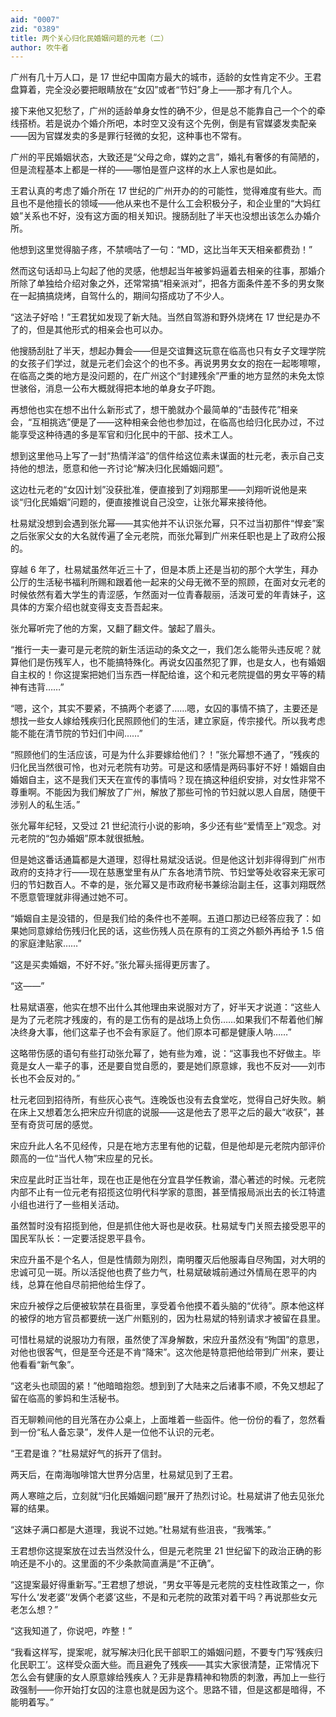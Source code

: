 ```yaml
---
aid: "0007"
zid: "0389"
title: 两个关心归化民婚姻问题的元老（二）
author: 吹牛者
---
```


广州有几十万人口，是 17 世纪中国南方最大的城市，适龄的女性肯定不少。王君盘算着，完全没必要把眼睛放在“女囚”或者“节妇”身上――那才有几个人。

接下来他又犯愁了，广州的适龄单身女性的确不少，但是总不能靠自己一个个的牵线搭桥。若是说办个婚介所吧，本时空又没有这个先例，倒是有官媒婆发卖配亲――因为官媒发卖的多是罪行轻微的女犯，这种事也不常有。

广州的平民婚姻状态，大致还是“父母之命，媒妁之言”，婚礼有奢侈的有简陋的，但是流程基本上都是一样的――哪怕是疍户这样的水上人家也是如此。

王君认真的考虑了婚介所在 17 世纪的广州开办的的可能性，觉得难度有些大。而且也不是他擅长的领域――他从来也不是什么工会积极分子，和企业里的“大妈红娘”关系也不好，没有这方面的相关知识。搜肠刮肚了半天也没想出该怎么办婚介所。

他想到这里觉得脑子疼，不禁嘀咕了一句：“MD，这比当年天天相亲都费劲！”

然而这句话却马上勾起了他的灵感，他想起当年被爹妈逼着去相亲的往事，那婚介所除了单独给介绍对象之外，还常常搞“相亲派对”，把各方面条件差不多的男女聚在一起搞搞烧烤，自驾什么的，期间勾搭成功了不少人。

“这法子好哈！”王君犹如发现了新大陆。当然自驾游和野外烧烤在 17 世纪是办不了的，但是其他形式的相亲会也可以办。

他搜肠刮肚了半天，想起办舞会――但是交谊舞这玩意在临高也只有女子文理学院的女孩子们学过，就是元老们会这个的也不多。再说男男女女的抱在一起嘭嚓嚓，在临高之类的地方是没问题的，在广州这个“封建残余”严重的地方显然的未免太惊世骇俗，消息一公布大概就得把本地的单身女子吓跑。

再想他也实在想不出什么新形式了，想干脆就办个最简单的“击鼓传花”相亲会，“互相挑选”便是了――这种相亲会他也参加过，在临高也给归化民办过，不过能享受这种待遇的多是军官和归化民中的干部、技术工人。

想到这里他马上写了一封“热情洋溢”的信件给这位素未谋面的杜元老，表示自己支持他的想法，愿意和他一齐讨论“解决归化民婚姻问题”。

这边杜元老的“女囚计划”没获批准，便直接到了刘翔那里――刘翔听说他是来谈“归化民婚姻”问题的，便直接推说自己没空，让张允幂来接待他。

杜易斌没想到会遇到张允幂――其实他并不认识张允幂，只不过当初那件“悍妾”案之后张家父女的大名就传遍了全元老院，而张允幂到广州来任职也是上了政府公报的。

穿越 6 年了，杜易斌虽然年近三十了，但是本质上还是当初的那个大学生，拜办公厅的生活秘书福利所赐和跟着他一起来的父母无微不至的照顾，在面对女元老的时候依然有着大学生的青涩感，乍然面对一位青春靓丽，活泼可爱的年青妹子，这具体的方案介绍也就变得支支吾吾起来。

张允幂听完了他的方案，又翻了翻文件。皱起了眉头。

“推行一夫一妻可是元老院的新生活运动的条文之一，我们怎么能带头违反呢？就算他们是伤残军人，也不能搞特殊化。再说女囚虽然犯了罪，也是女人，也有婚姻自主权的！你这提案把她们当东西一样配给谁，这个和元老院提倡的男女平等的精神有违背……”

“嗯，这个，其实不要紧，不搞两个老婆了……嗯，女囚的事情不搞了，主要还是想找一些女人嫁给残疾归化民照顾他们的生活，建立家庭，传宗接代。所以我考虑能不能在清节院的节妇们中间……”

“照顾他们的生活应该，可是为什么非要嫁给他们？！”张允幂想不通了，“残疾的归化民当然很可怜，也对元老院有功劳。可是这和感情是两码事好不好！婚姻自由婚姻自主，这不是我们天天在宣传的事情吗？现在搞这种组织安排，对女性非常不尊重啊。不能因为我们解放了广州，解放了那些可怜的节妇就以恩人自居，随便干涉别人的私生活。”

张允幂年纪轻，又受过 21 世纪流行小说的影响，多少还有些“爱情至上”观念。对元老院的“包办婚姻”原本就很抵触。

但是她这番话通篇都是大道理，怼得杜易斌没话说。但是他这计划非得得到广州市政府的支持才行――现在慈惠堂里有从广东各地清节院、节妇堂等处收容来无家可归的节妇数百人。不幸的是，张允幂又是市政府秘书兼综治副主任，这事刘翔既然不愿意管理就非得通过她不可。

“婚姻自主是没错的，但是我们给的条件也不差啊。五道口那边已经答应我了：如果她同意嫁给伤残归化民的话，这些伤残人员在原有的工资之外额外再给予 1.5 倍的家庭津贴家……”

“这是买卖婚姻，不好不好。”张允幂头摇得更厉害了。

“这――”

杜易斌语塞，他实在想不出什么其他理由来说服对方了，好半天才说道：“这些人是为了元老院才残废的，有的是工伤有的是战场上负伤……如果我们不帮着他们解决终身大事，他们这辈子也不会有家庭了。他们原本可都是健康人呐……”

这略带伤感的语句有些打动张允幂了，她有些为难，说：“这事我也不好做主。毕竟是女人一辈子的事，还是要自觉自愿的，要是她们原意嫁，我也不反对――刘市长也不会反对的。”

杜元老回到招待所，有些灰心丧气。连晚饭也没有去食堂吃，觉得自己好失败。躺在床上又想着怎么把宋应升彻底的说服――这是他去了恩平之后的最大“收获”，甚至有奇货可居的感觉。

宋应升此人名不见经传，只是在地方志里有他的记载，但是他却是元老院内部评价颇高的一位“当代人物”宋应星的兄长。

宋应星此时正当壮年，现在也正是他在分宜县学任教谕，潜心著述的时候。元老院内部不止有一位元老有招揽这位明代科学家的意图，甚至情报局派出去的长江特遣小组也进行了一些相关活动。

虽然暂时没有招揽到他，但是抓住他大哥也是收获。杜易斌专门关照去接受恩平的国民军队长：一定要活捉恩平县令。

宋应升虽不是个名人，但是性情颇为刚烈，南明覆灭后他服毒自尽殉国，对大明的忠诚可见一斑。所以活捉他也费了些力气，杜易斌破城前通过外情局在恩平的内线，总算在他自尽前把他给生俘了。

宋应升被俘之后便被软禁在县衙里，享受着令他摸不着头脑的“优待”。原本他这样的被俘的地方官员都要统一送广州甄别的，因为杜易斌的特别请求才被留在县里。

可惜杜易斌的说服功力有限，虽然使了浑身解数，宋应升虽然没有“殉国”的意思，对他也很客气，但是至今还是不肯“降宋”。这次他是特意把他给带到广州来，要让他看看“新气象”。

“这老头也顽固的紧！”他暗暗抱怨。想到到了大陆来之后诸事不顺，不免又想起了留在临高的爹妈和生活秘书。

百无聊赖间他的目光落在办公桌上，上面堆着一些函件。他一份份的看了，忽然看到一份“私人备忘录”，发件人是一位他不认识的元老。

“王君是谁？”杜易斌好气的拆开了信封。

两天后，在南海咖啡馆大世界分店里，杜易斌见到了王君。

两人寒暄之后，立刻就“归化民婚姻问题”展开了热烈讨论。杜易斌讲了他去见张允幂的结果。

“这妹子满口都是大道理，我说不过她。”杜易斌有些沮丧，“我嘴笨。”

王君想你这提案放在过去当然没什么，但是元老院里 21 世纪留下的政治正确的影响还是不小的。这里面的不少条款简直满是“不正确”。

“这提案最好得重新写。”王君想了想说，“男女平等是元老院的支柱性政策之一，你写什么‘发老婆’‘发俩个老婆’这些，不是和元老院的政策对着干吗？再说那些女元老怎么想？”

“这我知道了，你说吧，咋整！”

“我看这样写，提案呢，就写解决归化民干部职工的婚姻问题，不要专门写‘残疾归化民职工’。这样受众面大些。而且避免了残疾――其实大家很清楚，正常情况下怎么会有健康的女人原意嫁给残疾人？无非是靠精神和物质的刺激，再加上一些行政强制――你开始打女囚的注意也就是因为这个。思路不错，但是这都是暗得，不能明着写。”
